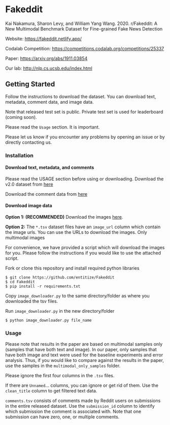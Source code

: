# Fakeddit

Kai Nakamura, Sharon Levy, and William Yang Wang. 2020. r/Fakeddit: A New Multimodal Benchmark Dataset for Fine-grained Fake News Detection

Website: https://fakeddit.netlify.app/

Codalab Competition: https://competitions.codalab.org/competitions/25337

Paper: https://arxiv.org/abs/1911.03854

Our lab: http://nlp.cs.ucsb.edu/index.html



## Getting Started

Follow the instructions to download the dataset. You can download text, metadata, comment data, and image data.

Note that released test set is public. Private test set is used for leaderboard (coming soon).

Please read the `Usage` section. It is important.  

Please let us know if you encounter any problems by opening an issue or by directly contacting us.

### Installation

#### Download text, metadata, and comments
Please read the USAGE section before using or downloading. 
Download the v2.0 dataset from [here](https://drive.google.com/drive/folders/1DQSGFSLOP22xhL-Px4tFpde3eYpCq7bQ?usp=sharing) 

Download the comment data from [here](https://drive.google.com/file/d/14iroKftRkRxF9LCinZVaKxHnwScbUfKb/view?usp=sharing)

#### Download image data 

**Option 1: (RECOMMENDED)**
Download the images [here](https://drive.google.com/file/d/1cjY6HsHaSZuLVHywIxD5xQqng33J5S2b/view?usp=sharing).

**Option 2:**
The `*.tsv` dataset files have an `image_url` column which contain the image urls. You can use the URLs to download the images. Only multimodal images 

For convenience, we have provided a script which will download the images for you. Please follow the instructions if you would like to use the attached script.

Fork or clone this repository and install required python libraries

```
$ git clone https://github.com/entitize/Fakeddit
$ cd Fakeddit
$ pip install -r requirements.txt
```
Copy `image_downloader.py` to the same directory/folder as where you downloaded the tsv files. 

Run `image_downloader.py`  in the new directory/folder

```
$ python image_downloader.py file_name
```

### Usage

Please note that results in the paper are based on multimodal samples only (samples that have both text and image). In our paper, only samples that have both image and text were used for the baseline experiments and error analysis. Thus, if you would like to compare against the results in the paper, use the samples in the `multimodal_only_samples` folder. 

Please ignore the first four columns in the `.tsv` files. 

If there are `Unnamed`... columns, you can ignore or get rid of them. Use the `clean_title` column to get filtered text data. 

`comments.tsv` consists of comments made by Reddit users on submissions in the entire released dataset. Use the `submission_id` column to identify which submission the comment is associated with. Note that one submission can have zero, one, or multiple comments.
